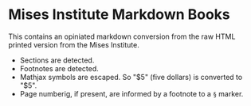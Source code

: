 # Mises Institute Markdown Books

This contains an opiniated markdown conversion from the raw HTML printed version from the Mises Institute.
- Sections are detected.
- Footnotes are detected.
- Mathjax symbols are escaped. So "$5" (five dollars) is converted to "\$5".
- Page numberig, if present, are informed by a footnote to a `§` marker.

